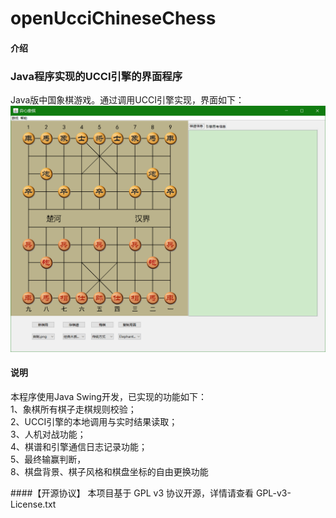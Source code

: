 # openUcciChineseChess

#### 介绍
### Java程序实现的UCCI引擎的界面程序<br/>


Java版中国象棋游戏。通过调用UCCI引擎实现，界面如下：<br/>
![图片3](pic/1.png)

#### 说明
本程序使用Java Swing开发，已实现的功能如下：<br/>
1、象棋所有棋子走棋规则校验；<br/>
2、UCCI引擎的本地调用与实时结果读取；<br/>
3、人机对战功能；<br/>
4、棋谱和引擎通信日志记录功能；<br/>
5、最终输赢判断，<br/>
8、棋盘背景、棋子风格和棋盘坐标的自由更换功能<br/>



####【开源协议】
本项目基于 GPL v3 协议开源，详情请查看 GPL-v3-License.txt

